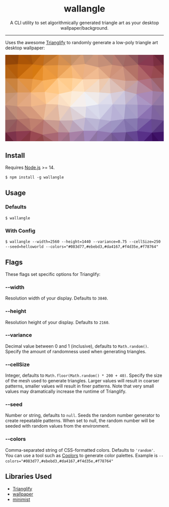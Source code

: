 <h1 align="center">
  wallangle
</h1>

<p align="center">
A CLI utility to set algorithmically generated triangle art as your desktop wallpaper/background.
</p>

---

Uses the awesome [Trianglify](https://github.com/qrohlf/trianglify) to randomly generate a low-poly triangle art desktop wallpaper:

![Preview Image](images/example.png 'Preview Image')

## Install

Requires [Node.js](https://nodejs.org/) >= 14.

```
$ npm install -g wallangle
```

## Usage

### Defaults

```
$ wallangle
```

### With Config

```
$ wallangle --width=2560 --height=1440 --variance=0.75 --cellSize=250 --seed=helloworld --colors="#083d77,#ebebd3,#da4167,#f4d35e,#f78764"
```

## Flags

These flags set specific options for Trianglify:

### --width

Resolution width of your display. Defaults to `3840`.

### --height

Resolution height of your display. Defaults to `2160`.

### --variance

Decimal value between 0 and 1 (inclusive), defaults to `Math.random()`. Specify the amount of randomness used when generating triangles.

### --cellSize

Integer, defaults to `Math.floor(Math.random() * 200 + 40)`. Specify the size of the mesh used to generate triangles. Larger values will result in coarser patterns, smaller values will result in finer patterns. Note that very small values may dramatically increase the runtime of Trianglify.

### --seed

Number or string, defaults to `null`. Seeds the random number generator to create repeatable patterns. When set to null, the random number will be seeded with random values from the environment.

### --colors

Comma-separated string of CSS-formatted colors. Defaults to `'random'`. You can use a tool such as [Coolors](https://coolors.co/) to generate color palettes. Example is `--colors="#083d77,#ebebd3,#da4167,#f4d35e,#f78764"`

## Libraries Used

- [Trianglify](https://github.com/qrohlf/trianglify)
- [wallpaper](https://github.com/sindresorhus/wallpaper)
- [minimist](https://github.com/substack/minimist)
